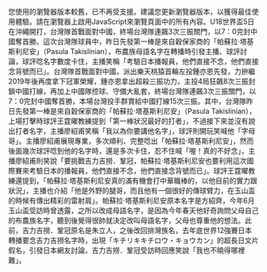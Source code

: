 您使用的瀏覽器版本較舊，已不再受支援。建議您更新瀏覽器版本，以獲得最佳使用體驗。請在瀏覽器上啟用JavaScript來瀏覽頁面中的所有內容。U18世界盃5日在沖繩開打，台灣隊首戰面對中國，終場台灣隊連飆3次三振關門，以7：0完封中國奪首勝。這次台灣隊球員中，昨日先發第一棒是來自穀保家商的「帕蘇拉‧塔基斯利尼安」（Pasula Takislinian），布農族母語名字在轉播時引發主播、球評討論，球評唸名字數度卡住，主播笑稱「考驗日本播報員，他們直接不念，他們直接念背號而已」。台灣隊首戰面對中國，派出樂天桃猿首輪左投鍾亦恩先發，力拚繼2019年後再度拿下冠軍榮耀，鍾亦恩拿出超殺三振功力，主投4局狂飆8次三振封鎖中國打線，再加上中國隊控球、守備大亂套，終場台灣隊連飆3次三振關門，以7：0完封中國奪首勝，本場台灣投手群賞給中國打線15次三振。其中，台灣隊昨日先發第一棒是來自穀保家商的「帕蘇拉‧塔基斯利尼安」（Pasula Takislinian），上場打擊時球評王霆曜教練提到「第一棒狀況最好的打者」，不過接下來並沒有說出打者名字，主播廖紹甫笑稱「我以為你要講他名字」，球評則開玩笑喊他「字母哥」。主播廖紹甫展現專業，多次順利、完整唸出「帕蘇拉‧塔基斯利尼安」，然而後面幾次球評唸到他的名字時，還是多次卡住，忍不住喊「喔！真的不好念」，主播廖紹甫則笑說「要挑戰吉力吉撈．鞏冠，帕蘇拉‧塔基斯利尼安也要利用這次國際賽來考驗日本的播報員，他們直接不念，他們直接念背號而已」。球評王霆曜教練還提到，「帕蘇拉‧塔基斯利尼安真的滿有機會打中華職棒的，以他目前的實力跟狀況」，主播也介紹「他是外野的腿哥，而且他有一個很好的傳球臂力，在玉山盃的時候有傳出精彩的雷射肩」。帕蘇拉‧塔基斯利尼安原本名字是方紹齊，今年6月玉山盃受訪時曾透露，之所以改成母語名字，是因為今年春天他好奇詢問父母自己的布農族名字，聽到後覺得很帥就決定改叫母語名字，父母也尊重他的想法。此前，吉力吉撈．鞏冠原名是朱立人，之後改回排灣族名，去年底世界12強賽日本轉播要念吉力吉撈名字時，出現「キチリキキチロウ・キョウカン」的超長日文片假名，引發日本網友討論，吉力吉撈．鞏冠受訪時回應笑說「我也不曉得哪裡難」。